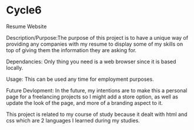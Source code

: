 # Cycle6
Resume Website

Description/Purpose:The purpose of this project is to have a unique way of providing any companies with my resume to display some of my
skills on top of giving them the information they are asking for.

Dependancies: Only thing you need is a web browser since it is based locally.

Usage: This can be used any time for employment purposes.

Future Devlopment: In the future, my intentions are to make this a personal page for a freelancing projects so I might add a store option,
as well as update the look of the page, and more of a branding aspect to it.

This project is related to my course of study because it dealt with html and css which are 2 languages I learned during my studies.

